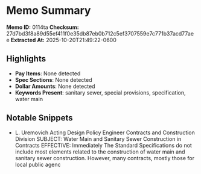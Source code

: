# Memo Summary

**Memo ID:** 0114ta
**Checksum:** 27d7bd3f8a89d55ef411f0e35db87eb0b712c5ef3707559e7c771b37acd77aee
**Extracted At:** 2025-10-20T21:49:22-0600

## Highlights
- **Pay Items**: None detected
- **Spec Sections**: None detected
- **Dollar Amounts**: None detected
- **Keywords Present**: sanitary sewer, special provisions, specification, water main

## Notable Snippets
- L. Uremovich
Acting Design Policy Engineer
Contracts and Construction Division
SUBJECT: Water Main and Sanitary Sewer Construction in Contracts
EFFECTIVE: Immediately
The Standard Specifications do not include most elements related to the construction of
water main and sanitary sewer construction.  However, many contracts, mostly those for local
public agenc